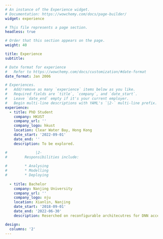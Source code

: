 ```yaml
---
# An instance of the Experience widget.
# Documentation: https://wowchemy.com/docs/page-builder/
widget: experience

# This file represents a page section.
headless: true

# Order that this section appears on the page.
weight: 40

title: Experience
subtitle:

# Date format for experience
#   Refer to https://wowchemy.com/docs/customization/#date-format
date_format: Jan 2006

# Experiences.
#   Add/remove as many `experience` items below as you like.
#   Required fields are `title`, `company`, and `date_start`.
#   Leave `date_end` empty if it's your current employer.
#   Begin multi-line descriptions with YAML's `|2-` multi-line prefix.
experience:
  - title: PhD Student
    company: HKUST
    company_url: ''
    company_logo: hkust
    location: Clear Water Bay, Hong Kong
    date_start: '2022-09-01'
    date_end: ''
    description: To be explored.

#             |2-
#        Responsibilities include:
        
#        * Analysing
#        * Modelling
#        * Deploying
        
  - title: Bachelor
    company: Nanjing University
    company_url: ''
    company_logo: nju
    location: Xianlin, Nanjing
    date_start: '2018-09-01'
    date_end: '2022-06-30'
    description: Reserched on reconfigurable architecutres for DNN acceleration.

design:
  columns: '2'
---
```

